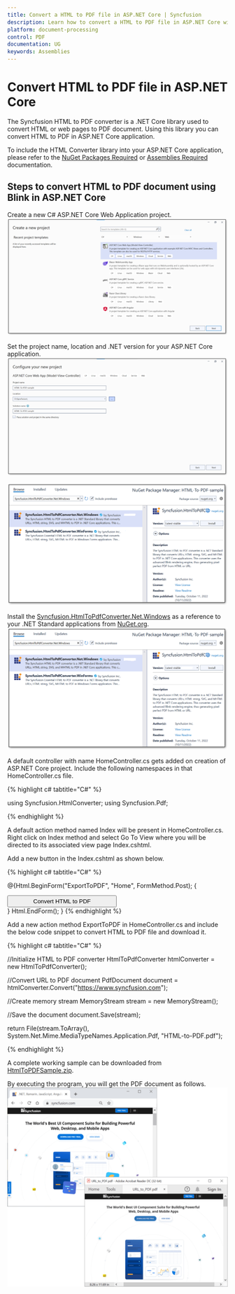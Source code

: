 ```yaml
---
title: Convert a HTML to PDF file in ASP.NET Core | Syncfusion
description: Learn how to convert a HTML to PDF file in ASP.NET Core with easy steps using Syncfusion .NET Core HTML Converter library.
platform: document-processing
control: PDF
documentation: UG
keywords: Assemblies
---
```


# Convert HTML to PDF file in ASP.NET Core

The Syncfusion HTML to PDF converter is a .NET Core library used to convert HTML or web pages to PDF document. Using this library you can convert HTML to PDF in ASP.NET Core application.  

To include the HTML Converter library into your ASP.NET Core application, please refer to the [NuGet Packages Required](https://help.syncfusion.com/document-processing/pdf/conversions/html-to-pdf/overview#nuget-packages-required-recommended) or [Assemblies Required](https://help.syncfusion.com/document-processing/pdf/conversions/html-to-pdf/overview#assemblies-required) documentation. 

## Steps to convert HTML to PDF document using Blink in ASP.NET Core

Create a new C# ASP.NET Core Web Application project.
![Convert_HtmlToPdf_net_core1](Asp.Net.Core_images/html-to-pdf-conversion1.png)

Set the project name, location and .NET version for your ASP.NET Core application. 
![Convert_HtmlToPdf_net_core2](Asp.Net.Core_images/html-to-pdf-conversion2.png)

![Convert_HtmlToPdf_net_core3](Asp.Net.Core_images/html-to-pdf-conversion3.png)

Install the [Syncfusion.HtmlToPdfConverter.Net.Windows](https://www.nuget.org/packages/Syncfusion.HtmlToPdfConverter.Net.Windows) as a reference to your .NET Standard applications from [NuGet.org](https://www.nuget.org/).
![Convert_HtmlToPdf_net_core4](Asp.Net.Core_images/html-to-pdf-conversion4.png)

A default controller with name HomeController.cs gets added on creation of ASP.NET Core project. Include the following namespaces in that HomeController.cs file.

{% highlight c# tabtitle="C#" %}

using Syncfusion.HtmlConverter;
using Syncfusion.Pdf;

{% endhighlight %}

A default action method named Index will be present in HomeController.cs. Right click on Index method and select Go To View where you will be directed to its associated view page Index.cshtml.

Add a new button in the Index.cshtml as shown below.

{% highlight c# tabtitle="C#" %}

@{Html.BeginForm("ExportToPDF", "Home", FormMethod.Post);
{
<div>
    <input type="submit" value="Convert HTML to PDF" style="width:250px;height:27px" />
</div>
}
Html.EndForm();
}
{% endhighlight %}

Add a new action method ExportToPDF in HomeController.cs and include the below code snippet to convert HTML to PDF file and download it.

{% highlight c# tabtitle="C#" %}

//Initialize HTML to PDF converter
HtmlToPdfConverter htmlConverter = new HtmlToPdfConverter();

//Convert URL to PDF document
PdfDocument document = htmlConverter.Convert("https://www.syncfusion.com");

//Create memory stream
MemoryStream stream = new MemoryStream();

//Save the document
document.Save(stream);

return File(stream.ToArray(), System.Net.Mime.MediaTypeNames.Application.Pdf, "HTML-to-PDF.pdf");

{% endhighlight %}

A complete working sample can be downloaded from [HtmlToPDFSample.zip](https://www.syncfusion.com/downloads/support/directtrac/general/ze/HTML-To-PDF-sample840126948).

By executing the program, you will get the PDF document as follows.
![Convert_WebKit6](Asp.Net.Core_images/htmltopdfoutput.png)

